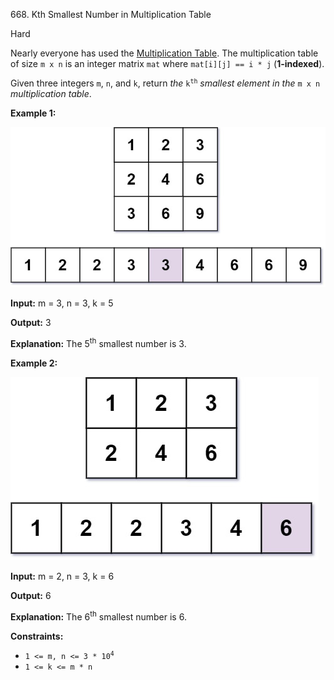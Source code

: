668\. Kth Smallest Number in Multiplication Table

Hard

Nearly everyone has used the [Multiplication Table](https://en.wikipedia.org/wiki/Multiplication_table). The multiplication table of size `m x n` is an integer matrix `mat` where `mat[i][j] == i * j` (**1-indexed**).

Given three integers `m`, `n`, and `k`, return _the_ <code>k<sup>th</sup></code> _smallest element in the_ `m x n` _multiplication table_.

**Example 1:**

![](multtable1-grid.jpg)

**Input:** m = 3, n = 3, k = 5

**Output:** 3

**Explanation:** The 5<sup>th</sup> smallest number is 3.

**Example 2:**

![](multtable2-grid.jpg)

**Input:** m = 2, n = 3, k = 6

**Output:** 6

**Explanation:** The 6<sup>th</sup> smallest number is 6.

**Constraints:**

*   <code>1 <= m, n <= 3 * 10<sup>4</sup></code>
*   `1 <= k <= m * n`